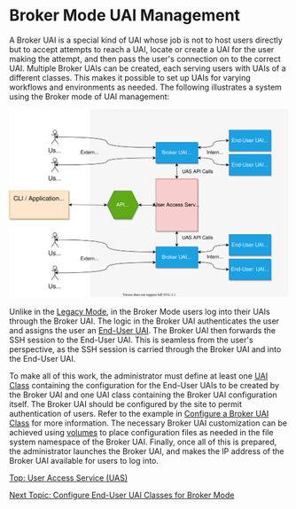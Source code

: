 # Broker Mode UAI Management

A Broker UAI is a special kind of UAI whose job is not to host users directly but to accept attempts to reach a UAI, locate or create a UAI for the user making the attempt, and then pass the user's connection on to the correct UAI.
Multiple Broker UAIs can be created, each serving users with UAIs of a different classes. This makes it possible to set up UAIs for varying workflows and environments as needed. The following illustrates a system using the Broker mode of UAI management:

![UAS Broker Mode](../../img/uas_broker_mode.svg)

Unlike in the [Legacy Mode](Legacy_Mode_User-Driven_UAI_Management.md), in the Broker Mode users log into their UAIs through the Broker UAI.
The logic in the Broker UAI authenticates the user and assigns the user an [End-User UAI](End_User_UAIs.md). The Broker UAI then forwards the SSH session to the End-User UAI.
This is seamless from the user's perspective, as the SSH session is carried through the Broker UAI and into the End-User UAI.

To make all of this work, the administrator must define at least one [UAI Class](UAI_Classes.md) containing the configuration for the End-User UAIs to be created by the Broker UAI and one UAI class containing the Broker UAI configuration itself.
The Broker UAI should be configured by the site to permit authentication of users. Refer to the example in [Configure a Broker UAI Class](Configure_a_Broker_UAI_Class.md) for more information.
The necessary Broker UAI customization can be achieved using [volumes](Volumes.md) to place configuration files as needed in the file system namespace of the Broker UAI. Finally, once all of this is prepared, the administrator launches the Broker UAI, and makes the IP address of the Broker UAI available for users to log into.

[Top: User Access Service (UAS)](index.md)

[Next Topic: Configure End-User UAI Classes for Broker Mode](Configure_End-User_UAI_Classes_for_Broker_Mode.md)

